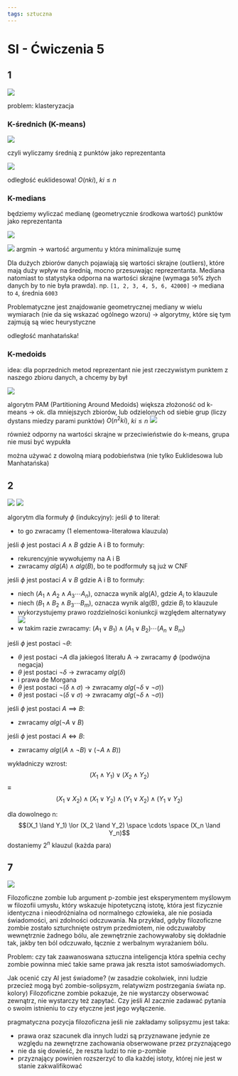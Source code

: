 ```yaml
---
tags: sztuczna
---
```

# SI - Ćwiczenia 5

## 1
![](https://i.imgur.com/05nfOm3.png)

problem: klasteryzacja

### K-średnich (K-means)
![](https://i.imgur.com/VCuYSiK.png)

czyli wyliczamy średnią z punktów jako reprezentanta

![](https://i.imgur.com/TVJCMWw.png)

odległość euklidesowa!
$O(nki)$, $ki \leq n$

### K-medians
będziemy wyliczać medianę (geometrycznie środkowa wartość) punktów jako reprezentanta

![](https://i.imgur.com/9RQ5nvs.png)

![](https://i.imgur.com/QhoQeHc.png)
argmin -> wartość argumentu y która minimalizuje sumę 

Dla dużych zbiorów danych pojawiają się wartości skrajne (outliers), które mają duży wpływ na średnią, mocno przesuwając reprezentanta.
Mediana natomiast to statystyka odporna na wartości skrajne (wymaga `50`% złych danych by to nie była prawda).
np. ``[1, 2, 3, 4, 5, 6, 42000]`` -> mediana to `4`, średnia `6003`

Problematyczne jest znajdowanie geometrycznej mediany w wielu wymiarach (nie da się wskazać ogólnego wzoru) -> algorytmy, które się tym zajmują są wiec heurystyczne

odległość manhatańska!

### K-medoids
idea: dla poprzednich metod reprezentant nie jest rzeczywistym punktem z naszego zbioru danych, a chcemy by był

![](https://i.imgur.com/oIdWTVv.png)

algorytm PAM (Partitioning Around Medoids)
większa złożoność od k-means -> ok. dla mniejszych zbiorów, lub odzielonych od siebie grup
(liczy dystans miedzy parami punktów)
$O(n^2ki)$, $ki \leq n$
![](https://i.imgur.com/NL2aWf2.png)


również odporny na wartości skrajne
w przeciwieństwie do k-means, grupa nie musi być wypukła

można używać z dowolną miarą podobieństwa (nie tylko Euklidesowa lub Manhatańska)

## 2
![](https://i.imgur.com/otGRsdh.png)
![](https://i.imgur.com/ESv8FLt.png)

algorytm dla formuły $\phi$ (indukcyjny):
jeśli $\phi$ to literał:
- to go zwracamy (1 elementowa-literałowa klauzula)

jeśli $\phi$ jest postaci $A \land B$ gdzie A i B to formuły:
- rekurencyjnie wywołujemy na A i B
- zwracamy $alg(A) \land alg(B)$, bo te podformuły są już w CNF

jeśli $\phi$ jest postaci $A \lor B$ gdzie A i B to formuły:
- niech ($A_1 \land A_2 \land A_3 \cdots A_n$), oznacza wynik alg(A), gdzie $A_i$ to klauzule
- niech ($B_1 \land B_2 \land B_3 \cdots B_m$), oznacza wynik alg(B), gdzie $B_i$ to klauzule 
- wykorzystujemy prawo rozdzielności koniunkcji względem alternatywy
![](https://i.imgur.com/zsskECN.png)
- w takim razie zwracamy:
$(A_1 \lor B_1) \land (A_1 \lor B_2) \cdots (A_n \lor B_m)$

jeśli $\phi$ jest postaci $\neg \theta$:
- $\theta$ jest postaci $\neg A$ dla jakiegoś literału A -> zwracamy $\phi$ (podwójna negacja)
- $\theta$ jest postaci $\neg \delta$ -> zwracamy $alg(\delta)$
- i prawa de Morgana
- $\theta$ jest postaci $\neg (\delta \land \sigma)$ -> zwracamy $alg(\neg \delta \lor \neg \sigma))$
- $\theta$ jest postaci $\neg (\delta \lor \sigma)$ -> zwracamy $alg(\neg \delta \land \neg \sigma))$

jeśli $\phi$ jest postaci $A \implies B$:
- zwracamy $alg(\neg A \lor B)$

jeśli $\phi$ jest postaci $A \iff B$:
- zwracamy $alg((A \land \neg B) \lor (\neg A \land B))$

wykładniczy wzrost:
$$(X_1 \land Y_1) \lor (X_2 \land Y_2)$$
$\equiv$
$$(X_1 \lor X_2) \land (X_1 \lor Y_2) \land (Y_1 \lor X_2) \land (Y_1 \lor Y_2)$$

dla dowolnego n:
$$(X_1 \land Y_1) \lor (X_2 \land Y_2) \space \cdots \space (X_n \land Y_n)$$
dostaniemy $2^n$ klauzul (każda para)


## 7
![](https://i.imgur.com/5k5IWB3.png)

Filozoficzne zombie lub argument p-zombie jest eksperymentem myślowym w filozofii umysłu, który wskazuje hipotetyczną istotę, która jest fizycznie identyczna i nieodróżnialna od normalnego człowieka, ale nie posiada świadomości, ani zdolności odczuwania.
Na przykład, gdyby filozoficzne zombie zostało szturchnięte ostrym przedmiotem, nie odczuwałoby wewnętrznie żadnego bólu, ale zewnętrznie zachowywałoby się dokładnie tak, jakby ten ból odczuwało, łącznie z werbalnym wyrażaniem bólu. 

Problem: czy tak zaawanoswana sztuczna inteligencja która spełnia cechy zombie powinna mieć takie same prawa jak reszta istot samoświadomych.

Jak ocenić czy AI jest świadome? (w zasadzie cokolwiek, inni ludzie przecież mogą być zombie-solipsyzm, relatywizm postrzegania świata np. kolory) Filozoficzne zombie pokazuje, że nie wystarczy obserwować zewnątrz, nie wystarczy też zapytać. 
Czy jeśli AI zacznie zadawać pytania o swoim istnieniu to czy etyczne jest jego wyłączenie.

pragmatyczna pozycja filozoficzna jeśli nie zakładamy solipsyzmu jest taka:
- prawa oraz szacunek dla innych ludzi są przyznawane jedynie ze względu na zewnętrzne zachowania obserwowane przez przyznającego
- nie da się dowieść, że reszta ludzi to nie p-zombie
- przyznający powinien rozszerzyć to dla każdej istoty, której nie jest w stanie zakwalifikować